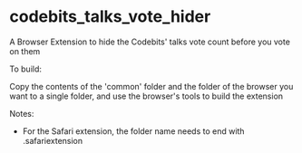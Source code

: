 codebits_talks_vote_hider
=========================

A Browser Extension to hide the Codebits' talks vote count before you vote on them

To build:

Copy the contents of the 'common' folder and the folder of the browser you want to a single folder, and use the browser's tools to build the extension

Notes:
- For the Safari extension, the folder name needs to end with .safariextension

